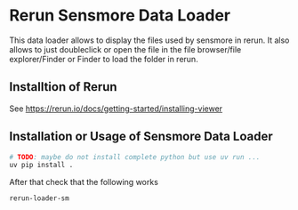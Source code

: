 # Rerun Sensmore Data Loader
This data loader allows to display the files used by sensmore in rerun. It also allows to just doubleclick 
or open the file in the file browser/file explorer/Finder or Finder to load the folder in rerun.

## Installtion of Rerun

See https://rerun.io/docs/getting-started/installing-viewer

## Installation or Usage of Sensmore Data Loader

```bash
# TODO: maybe do not install complete python but use uv run ...
uv pip install .
```

After that check that the following works

```bash
rerun-loader-sm
```